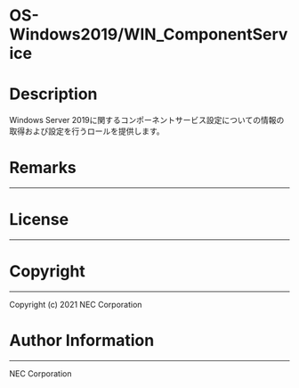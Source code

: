 OS-Windows2019/WIN_ComponentService
=======================================================
# Description
Windows Server 2019に関するコンポーネントサービス設定についての情報の取得および設定を行うロールを提供します。

# Remarks
-------

# License
-------

# Copyright
---------
Copyright (c) 2021 NEC Corporation

# Author Information
------------------
NEC Corporation
